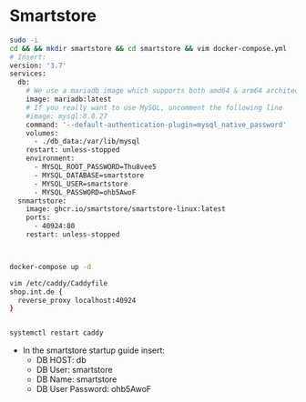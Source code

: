 # Smartstore

```bash
sudo -i
cd && && mkdir smartstore && cd smartstore && vim docker-compose.yml
# Insert:
version: '3.7'
services:
  db:
    # We use a mariadb image which supports both amd64 & arm64 architecture
    image: mariadb:latest
    # If you really want to use MySQL, uncomment the following line
    #image: mysql:8.0.27
    command: '--default-authentication-plugin=mysql_native_password'
    volumes:
      - ./db_data:/var/lib/mysql
    restart: unless-stopped
    environment:
      - MYSQL_ROOT_PASSWORD=Thu8vee5
      - MYSQL_DATABASE=smartstore
      - MYSQL_USER=smartstore
      - MYSQL_PASSWORD=ohb5AwoF
  snmartstore:
    image: ghcr.io/smartstore/smartstore-linux:latest
    ports:
      - 40924:80
    restart: unless-stopped



docker-compose up -d

vim /etc/caddy/Caddyfile
shop.int.de {
  reverse_proxy localhost:40924
}


systemctl restart caddy
```

- In the smartstore startup guide insert:
  - DB HOST: db
  - DB User: smartstore
  - DB Name: smartstore
  - DB User Password: ohb5AwoF
